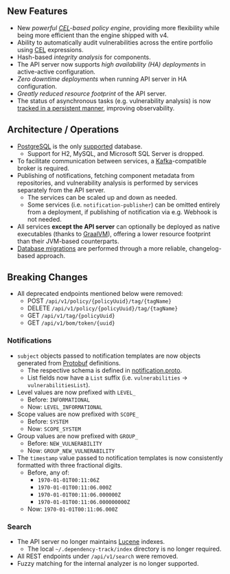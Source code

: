## New Features

<!-- TODO: Add more! -->

* New *powerful [CEL]-based policy engine*, providing more flexibility while being more efficient
than the engine shipped with v4. <!-- TODO: Link to policy docs when ready! -->
* Ability to automatically audit vulnerabilities across the entire portfolio using [CEL] expressions. <!-- TODO: Link to docs when ready! -->
* Hash-based *integrity analysis* for components. <!-- TODO: Link to integrity analysis docs when ready! -->
* The API server now supports *high availability (HA) deployments* in active-active configuration.
* *Zero downtime deployments* when running API server in HA configuration.
* *Greatly reduced resource footprint* of the API server.
* The status of asynchronous tasks (e.g. vulnerability analysis) is now
  [tracked in a persistent manner](../architecture/design/workflow-state-tracking.md),
  improving observability.

## Architecture / Operations

<!-- TODO: Add more! -->

* [PostgreSQL] is the only [supported](../operations/database.md) database.
    * Support for H2, MySQL, and Microsoft SQL Server is dropped.
* To facilitate communication between services, a [Kafka]-compatible broker is required.
* Publishing of notifications, fetching component metadata from repositories,
and vulnerability analysis is performed by services separately from the API server.
    * The services can be scaled up and down as needed.
    * Some services (i.e. `notification-publisher`) can be omitted entirely from a deployment,
      if publishing of notification via e.g. Webhook is not needed.
* All services **except the API server** can optionally be deployed as native executables
(thanks to [GraalVM]), offering a lower resource footprint than their JVM-based counterparts.
* [Database migrations] are performed through a more reliable, changelog-based approach.

## Breaking Changes

* All deprecated endpoints mentioned below were removed:
    * POST `/api/v1/policy/{policyUuid}/tag/{tagName}`
    * DELETE `/api/v1/policy/{policyUuid}/tag/{tagName}`
    * GET `/api/v1/tag/{policyUuid}`
    * GET `/api/v1/bom/token/{uuid}`

### Notifications

* `subject` objects passed to notification templates are now objects generated from [Protobuf] definitions.
    * The respective schema is defined in [notification.proto].
    * List fields now have a `List` suffix (i.e. `vulnerabilities` -> `vulnerabilitiesList`).
* Level values are now prefixed with `LEVEL_`
    * Before: `INFORMATIONAL`
    * Now: `LEVEL_INFORMATIONAL`
* Scope values are now prefixed with `SCOPE_`
    * Before: `SYSTEM`
    * Now: `SCOPE_SYSTEM`
* Group values are now prefixed with `GROUP_`
    * Before: `NEW_VULNERABILITY`
    * Now: `GROUP_NEW_VULNERABILITY`
* The `timestamp` value passed to notification templates is now consistently formatted with three fractional digits.
    * Before, any of:
        * `1970-01-01T00:11:06Z`
        * `1970-01-01T00:11:06.000Z`
        * `1970-01-01T00:11:06.000000Z`
        * `1970-01-01T00:11:06.000000000Z`
    * Now: `1970-01-01T00:11:06.000Z`

### Search

* The API server no longer maintains [Lucene] indexes.
    * The local `~/.dependency-track/index` directory is no longer required.
* All REST endpoints under `/api/v1/search` were removed.
* Fuzzy matching for the internal analyzer is no longer supported.

[notification.proto]: https://github.com/DependencyTrack/hyades/blob/main/proto/src/main/proto/org/dependencytrack/notification/v1/notification.proto
[CEL]: https://cel.dev/
[Database migrations]: ../development/database-migrations.md
[GraalVM]: https://www.graalvm.org/
[Kafka]: https://kafka.apache.org/
[Lucene]: https://lucene.apache.org/
[PostgreSQL]: https://www.postgresql.org/
[Protobuf]: https://protobuf.dev/